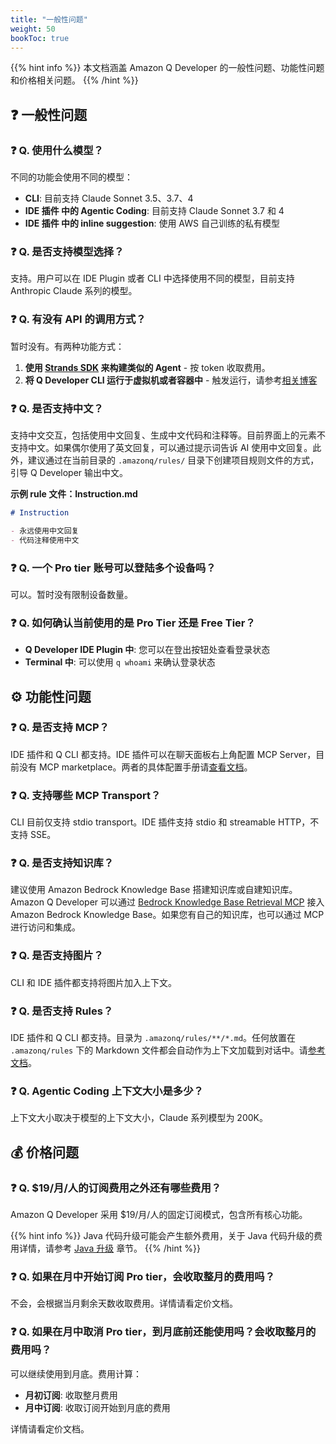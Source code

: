```yaml
---
title: "一般性问题"
weight: 50
bookToc: true
---
```


{{% hint info %}}
本文档涵盖 Amazon Q Developer 的一般性问题、功能性问题和价格相关问题。
{{% /hint %}}

## **❓ 一般性问题**

### **❓ Q. 使用什么模型？**

不同的功能会使用不同的模型：

- **CLI**: 目前支持 Claude Sonnet 3.5、3.7、4
- **IDE 插件 中的 Agentic Coding**: 目前支持 Claude Sonnet 3.7 和 4
- **IDE 插件 中的 inline suggestion**: 使用 AWS 自己训练的私有模型

### **❓ Q. 是否支持模型选择？**

支持。用户可以在 IDE Plugin 或者 CLI 中选择使用不同的模型，目前支持 Anthropic Claude 系列的模型。

### **❓ Q. 有没有 API 的调用方式？**

暂时没有。有两种功能方式：

1. **使用 [Strands SDK](https://www.google.com/url?sa=t&rct=j&q=&esrc=s&source=web&cd=&cad=rja&uact=8&ved=2ahUKEwjE7-SopZuPAxXExDgGHfN9GgoQFnoECAkQAQ&url=https%3A%2F%2Fstrandsagents.com%2Flatest%2F&usg=AOvVaw2mh9JxMjfarfKN-OGfvxn2&opi=89978449) 来构建类似的 Agent** - 按 token 收取费用。
2. **将 Q Developer CLI 运行于虚拟机或者容器中** - 触发运行，请参考[相关博客](https://aws.amazon.com/cn/blogs/china/using-amazon-q-developer-to-build-an-enterprise-automated-code-review-process/)

### **❓ Q. 是否支持中文？**

支持中文交互，包括使用中文回复、生成中文代码和注释等。目前界面上的元素不支持中文。如果偶尔使用了英文回复，可以通过提示词告诉 AI 使用中文回复。此外，建议通过在当前目录的 `.amazonq/rules/` 目录下创建项目规则文件的方式，引导 Q Developer 输出中文。

**示例 rule 文件：Instruction.md**

```markdown
# Instruction

- 永远使用中文回复
- 代码注释使用中文
```

### **❓ Q. 一个 Pro tier 账号可以登陆多个设备吗？**

可以。暂时没有限制设备数量。

### **❓ Q. 如何确认当前使用的是 Pro Tier 还是 Free Tier？**

- **Q Developer IDE Plugin 中**: 您可以在登出按钮处查看登录状态
- **Terminal 中**: 可以使用 `q whoami` 来确认登录状态

## **⚙️ 功能性问题**

### **❓ Q. 是否支持 MCP？**

IDE 插件和 Q CLI 都支持。IDE 插件可以在聊天面板右上角配置 MCP Server，目前没有 MCP marketplace。两者的具体配置手册请[查看文档](https://docs.aws.amazon.com/amazonq/latest/qdeveloper-ug/qdev-mcp.html)。

### **❓ Q. 支持哪些 MCP Transport？**

CLI 目前仅支持 stdio transport。IDE 插件支持 stdio 和 streamable HTTP，不支持 SSE。

### **❓ Q. 是否支持知识库？**

建议使用 Amazon Bedrock Knowledge Base 搭建知识库或自建知识库。Amazon Q Developer 可以通过 [Bedrock Knowledge Base Retrieval MCP](https://github.com/awslabs/mcp/blob/main/src/bedrock-kb-retrieval-mcp-server) 接入 Amazon Bedrock Knowledge Base。如果您有自己的知识库，也可以通过 MCP 进行访问和集成。

### **❓ Q. 是否支持图片？**

CLI 和 IDE 插件都支持将图片加入上下文。

### **❓ Q. 是否支持 Rules？**

IDE 插件和 Q CLI 都支持。目录为 `.amazonq/rules/**/*.md`。任何放置在 `.amazonq/rules` 下的 Markdown 文件都会自动作为上下文加载到对话中。请[参考文档](https://docs.aws.amazon.com/amazonq/latest/qdeveloper-ug/context-project-rules.html)。

### **❓ Q. Agentic Coding 上下文大小是多少？**

上下文大小取决于模型的上下文大小，Claude 系列模型为 200K。

## **💰 价格问题**

### **❓ Q. $19/月/人的订阅费用之外还有哪些费用？**

Amazon Q Developer 采用 $19/月/人的固定订阅模式，包含所有核心功能。

{{% hint info %}}
Java 代码升级可能会产生额外费用，关于 Java 代码升级的费用详情，请参考 [Java 升级](../java-upgrade/) 章节。
{{% /hint %}}

### **❓ Q. 如果在月中开始订阅 Pro tier，会收取整月的费用吗？**

不会，会根据当月剩余天数收取费用。详情请看定价文档。

### **❓ Q. 如果在月中取消 Pro tier，到月底前还能使用吗？会收取整月的费用吗？**

可以继续使用到月底。费用计算：

- **月初订阅**: 收取整月费用
- **月中订阅**: 收取订阅开始到月底的费用

详情请看定价文档。
